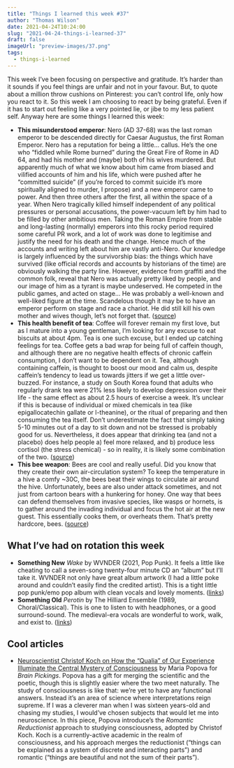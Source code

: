 ```yaml
--- 
title: "Things I learned this week #37" 
author: "Thomas Wilson" 
date: 2021-04-24T10:24:00
slug: "2021-04-24-things-i-learned-37" 
draft: false 
imageUrl: "preview-images/37.png" 
tags:
  - things-i-learned
---
```


This week I’ve been focusing on perspective and gratitude.  It’s harder than it sounds if you feel things are unfair and not in your favour.  But, to quote about a million throw cushions on Pinterest: you can’t control life, only how you react to it.  So this week I am choosing to react by being grateful.  Even if it has to start out feeling like a very pointed lie, or jibe to my less patient self.  Anyway here are some things I learned this week:

- **This misunderstood emperor**:  Nero (AD 37-68) was the last roman emperor to be descended directly for Caesar Augustus, the first Roman Emperor.  Nero has a reputation for being a little… callus.  He’s the one who “fiddled while Rome burned” during the Great Fire of Rome in AD 64, and had his mother and (maybe) both of his wives murdered.  But apparently much of what we know about him came from biased and vilified accounts of him and his life, which were pushed after he “committed suicide” (if you’re forced to commit suicide it’s more spiritually aligned to murder, I propose) and a new emperor came to power.  And then three others after the first, all within the space of a year.  When Nero tragically killed himself independent of any political pressures or personal accusations, the power-vacuum left by him had to be filled by other ambitious men.  Taking the Roman Empire from stable and long-lasting (normally) emperors into this rocky period required some careful PR work, and a lot of work was done to legitimise and justify the need for his death and the change.  Hence much of the accounts and writing left about him are vastly anti-Nero.  Our knowledge is largely influenced by the survivorship bias: the things which have survived (like official records and accounts by historians of the time) are obviously walking the party line.  However, evidence from graffiti and the common folk, reveal that Nero was actually pretty liked by people, and our image of him as a tyrant is maybe undeserved.  He competed in the public games, and acted on stage… He was probably a well-known and well-liked figure at the time.  Scandelous though it may be to have an emperor perform on stage and race a chariot.  He did still kill his own mother and wives though, let’s not forget that. ([source](https://www.artlyst.com/previews/notorious-roman-emperor-nero-explored-new-british-museum-show/))
- **This health benefit of tea**:  Coffee will forever remain my first love, but as I mature into a young gentleman, I’m looking for any excuse to eat biscuits at about 4pm.  Tea is one such excuse, but I ended up catching feelings for tea.  Coffee gets a bad wrap for being full of caffein though, and although there are no negative health effects of chronic caffein consumption, I don’t want to be dependent on it.  Tea, although containing caffein, is thought to boost our mood and calm us, despite caffein’s tendency to lead us towards jitters if we get a little over-buzzed.  For instance, a study on South Korea found that adults who regularly drank tea were 21% less likely to develop depression over their life - the same effect as about 2.5 hours of exercise a week.  It’s unclear if this is because of individual or mixed chemicals in tea (like epigallocatechin gallate or l-theanine), or the ritual of preparing and then consuming the tea itself.  Don’t underestimate the fact that simply taking 5-10 minutes out of a day to sit down and not be stressed is probably good for us.  Nevertheless, it does appear that drinking tea (and not a placebo) does help people a) feel more relaxed, and b) produce less cortisol (the stress chemical) - so in reality, it is likely some combination of the two. ([source](https://www.nature.com/articles/d41586-019-00398-1))
- **This bee weapon**:  Bees are cool and really useful.  Did you know that they create their own air-circulation system?  To keep the temperature in a hive a comfy ~30C, the bees beat their wings to circulate air around the hive.  Unfortunately, bees are also under attack sometimes, and not just from cartoon bears with a hunkering for honey.  One way that bees can defend themselves from invasive species, like wasps or hornets, is to gather around the invading individual and focus the hot air at the new guest.  This essentially cooks them, or overheats them.  That’s pretty hardcore, bees. ([source](https://ideas.ted.com/bees-can-remember-human-faces-and-7-other-surprising-facts-about-these-important-insects/?utm_source=pocket-newtab-global-en-GB))

## What I’ve had on rotation this week 

- **Something New** _Wake_ by WVNDER (2021, Pop Punk).  It feels a little like cheating to call a seven-song twenty-four minute CD an “album” but I’ll take it.  WVNDER not only have great album artwork (I had a little poke around and couldn’t easily find the credited artist).  This is a tight little pop punk/emo pop album with clean vocals and lovely moments.  ([links](https://songwhip.com/wvnder/wake))
- **Something Old** _Perotin_ by The Hilliard Ensemble (1989, Choral/Classical).  This is one to listen to with headphones, or a good surround-sound.  The medieval-era vocals are wonderful to work, walk, and exist to. ([links](https://songwhip.com/the-hilliard-ensemble/perotin))

## Cool articles 

- [Neuroscientist Christof Koch on How the “Qualia” of Our Experience Illuminate the Central Mystery of Consciousness](https://www.brainpickings.org/2017/05/25/christof-koch-consciousness-qualia/) by Maria Popova for _Brain Pickings_.  Popova has a gift for merging the scientific and the poetic, though this is slightly easier where the two meet naturally.  The study of consciousness is like that: we’re yet to have any functional answers.  Instead it’s an area of science where interpretations reign supreme.  If I was a cleverer man when I was sixteen years-old and chasing my studies, I would’ve chosen subjects that would let me into neuroscience.  In this piece, Popova introduce’s the _Romantic Reductionist_ approach to studying consciousness, adopted by Christof Koch.  Koch is a currently-active academic in the realm of consciousness, and his approach merges the reductionist (“things can be explained as a system of discrete and interacting parts”) and romantic (“things are beautiful and not the sum of their parts”).
